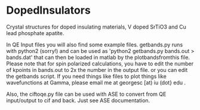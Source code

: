# DopedInsulators
Crystal structures for doped insulating materials, V doped SrTiO3 and Cu lead phosphate apatite.

In QE Input files you will also find some example files. getbands.py runs with python2 (sorry!) and can be used as 
'python2 getbands.py bands.out > bands.dat'
that can then be loaded in matlab by the plotbandsfromthis file.
Please note that for spin polarized calculations, you have to edit the number of kpoints in bands.out to 2x the number in the output file. or you can edit the getbands script.
If you need things like files to plot things like wavefunctions at Gamma, please email me at georgesc [at) iu (dot} edu .

Also, the ciftoqe.py file can be used with ASE to convert from QE input/output to cif and back. Just see ASE documentation. 
